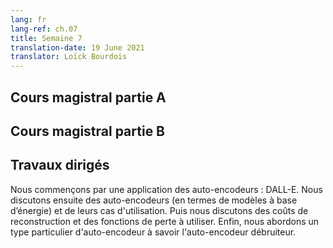 ```yaml
---
lang: fr
lang-ref: ch.07
title: Semaine 7
translation-date: 19 June 2021
translator: Loïck Bourdois
---
```



<!--
## Lecture part A
-->
## Cours magistral partie A

<!--
## Lecture part B
-->
## Cours magistral partie B

<!--
## Practicum
We started with an application of autoencoders: DALL-E. We discussed Autoencoders (in terms of Energy-Based Models) and their use cases. Next, we discussed the reconstruction costs and the loss functions we should use. Finally, we discussed a particular type of autoencoder, i.e., denoising autoencoder.
-->
## Travaux dirigés
Nous commençons par une application des auto-encodeurs : DALL-E. Nous discutons ensuite des auto-encodeurs (en termes de modèles à base d’énergie) et de leurs cas d'utilisation. Puis nous discutons des coûts de reconstruction et des fonctions de perte à utiliser. Enfin, nous abordons un type particulier d'auto-encodeur à savoir l'auto-encodeur débruiteur.
